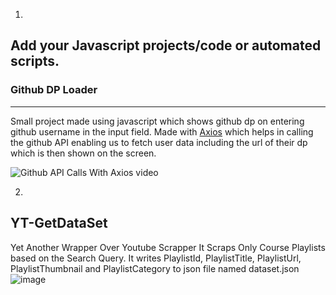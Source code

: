 1. 
## Add your Javascript projects/code or automated scripts.
<h3><b>Github DP Loader</b></h3><hr>

Small project made using javascript which shows github dp on entering github username in the input field. Made with [Axios](https://axios-http.com/) which helps in calling the github API enabling us to fetch user data including the url of their dp which is then shown on the screen.

![Github API Calls With Axios video](https://user-images.githubusercontent.com/56643117/135519622-394625e9-0e97-40e7-95d6-29b8a90bd498.gif)

2.
## YT-GetDataSet
Yet Another Wrapper Over Youtube Scrapper
It Scraps Only Course Playlists based on the Search Query. It writes PlaylistId, PlaylistTitle, PlaylistUrl, PlaylistThumbnail and PlaylistCategory to json file named dataset.json
![image](https://user-images.githubusercontent.com/46681482/135529898-08bf305c-dd80-4417-af55-7758198f50a9.png)
